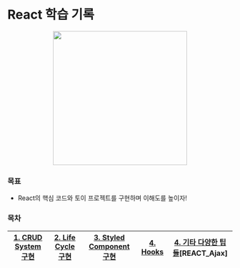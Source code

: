 # React 학습 기록

<p align='center'><img src="https://user-images.githubusercontent.com/76730867/154834175-e63e7cfa-bb46-4e54-b603-fcbcadca6398.jpeg" height="300"/></center></p>

### 목표

- React의 핵심 코드와 토이 프로젝트를 구현하며 이해도를 높이자!

### 목차


|[1. CRUD System 구현][1장]|[2. Life Cycle 구현][2장]|[3. Styled Component 구현][3장]|[4. Hooks][4장]|[4. 기타 다양한 팁들][5장][REACT_Ajax]|
|:-----:|:-----:|:-----:|:-----:|:-----:|

[1장]: https://github.com/projectkorea/study-js-react/tree/main/src/CRUD%20system
[2장]: https://github.com/projectkorea/study-js-react/tree/main/src/Life%20Cycle
[3장]: https://github.com/projectkorea/study-js-react/tree/main/src/REACT%20UI
[4장]: https://github.com/projectkorea/study-js-react/tree/main/src/Hooks
[5장]: https://github.com/projectkorea/study-js-react/tree/main/src/React-Ajax